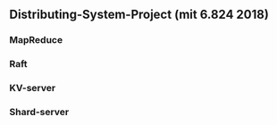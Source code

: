 
## Distributing-System-Project (mit 6.824 2018)

### MapReduce

### Raft

### KV-server

### Shard-server
